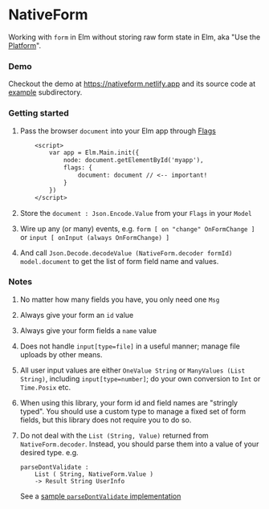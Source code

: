 # NativeForm

Working with `form` in Elm without storing raw form state in Elm, aka "Use the [Platform](https://developer.mozilla.org/en-US/docs/Web/API/Document/forms)".

### Demo

Checkout the demo at https://nativeform.netlify.app and its source code at [example](https://github.com/choonkeat/nativeform/blob/main/example/src/Main.elm) subdirectory.

### Getting started

1. Pass the browser `document` into your Elm app through [Flags](https://guide.elm-lang.org/interop/flags.html)

    ```diff
        <script>
            var app = Elm.Main.init({
                node: document.getElementById('myapp'),
                flags: {
                    document: document // <-- important!
                }
            })
        </script>
    ```
1. Store the `document : Json.Encode.Value` from your `Flags` in your `Model`
1. Wire up any (or many) events, e.g. `form [ on "change" OnFormChange ]` or `input [ onInput (always OnFormChange) ]`
1. And call `Json.Decode.decodeValue (NativeForm.decoder formId) model.document` to get the list of form field name and values.

### Notes

1. No matter how many fields you have, you only need one `Msg`
1. Always give your form an `id` value
1. Always give your form fields a `name` value
1. Does not handle `input[type=file]` in a useful manner; manage file uploads by other means.
1. All user input values are either `OneValue String` or `ManyValues (List String)`, including `input[type=number]`; do your own conversion to `Int` or `Time.Posix` etc.
1. When using this library, your form id and field names are "stringly typed". You should use a custom type to manage a fixed set of form fields, but this library does not require you to do so.
1. Do not deal with the `List (String, Value)` returned from `NativeForm.decoder`. Instead, you should parse them into a value of your desired type. e.g.

    ```
    parseDontValidate :
        List ( String, NativeForm.Value )
        -> Result String UserInfo
    ```

    See a [sample `parseDontValidate` implementation](https://github.com/choonkeat/nativeform/blob/main/example/src/Main.elm#L344)